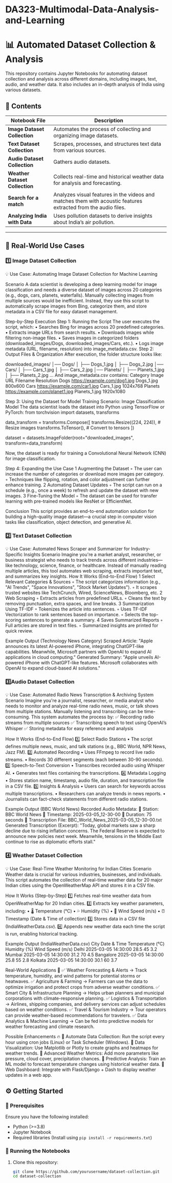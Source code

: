 # DA323-Multimodal-Data-Analysis-and-Learning

# **📊 Automated Dataset Collection & Analysis**  

This repository contains Jupyter Notebooks for automating dataset collection and analysis across different domains, including images, text, audio, and weather data. It also includes an in-depth analysis of India using various datasets.  

## **📂 Contents**  

| Notebook File | Description |
|--------------|-------------|
| **Image Dataset Collection** | Automates the process of collecting and organizing image datasets. |
| **Text Dataset Collection** | Scrapes, processes, and structures text data from various sources. |
| **Audio Dataset Collection** | Gathers audio datasets. |
| **Weather Dataset Collection** | Collects real-time and historical weather data for analysis and forecasting. |
| **Search for a match** | Analyzes visual features in the videos and matches them with acoustic features extracted from the audio files. |
| **Analyzing India with Data** | Uses pollution datasets to derive insights about India’s air pollution. |

---

## **🚀 Real-World Use Cases**  

### **1️⃣ Image Dataset Collection**  
💡 Use Case: Automating Image Dataset Collection for Machine Learning

Scenario
A data scientist is developing a deep learning model for image classification and needs a diverse dataset of images across 20 categories (e.g., dogs, cars, planets, waterfalls). Manually collecting images from multiple sources would be inefficient. Instead, they use this script to automatically scrape images from Bing, categorize them, and store metadata in a CSV file for easy dataset management.

Step-by-Step Execution
Step 1: Running the Script
The user executes the script, which:
	•	Searches Bing for images across 20 predefined categories.
	•	Extracts image URLs from search results.
	•	Downloads images while filtering non-image files.
	•	Saves images in categorized folders (downloaded_images/Dogs, downloaded_images/Cars, etc.).
	•	Logs image metadata (URL, filename, resolution) into image_metadata.csv.
Step 2: Output Files & Organization
After execution, the folder structure looks like:

downloaded_images/
│── Dogs/
│   ├── Dogs_1.jpg
│   ├── Dogs_2.jpg
│── Cars/
│   ├── Cars_1.jpg
│   ├── Cars_2.jpg
│── Planets/
│   ├── Planets_1.jpg
│   ├── Planets_2.jpg
...
And image_metadata.csv contains:
Category
Image URL
Filename
Resolution
Dogs
https://example.com/dog1.jpg
Dogs_1.jpg
800x600
Cars
https://example.com/car1.jpg
Cars_1.jpg
1024x768
Planets
https://example.com/planet1.jpg
Planets_1.jpg
1920x1080

Step 3: Using the Dataset for Model Training
Scenario: Image Classification Model
The data scientist loads the dataset into Python using TensorFlow or PyTorch:
from torchvision import datasets, transforms

data_transform = transforms.Compose([
    transforms.Resize((224, 224)),  # Resize images
    transforms.ToTensor(),  # Convert to tensors
])

dataset = datasets.ImageFolder(root="downloaded_images", transform=data_transform)

Now, the dataset is ready for training a Convolutional Neural Network (CNN) for image classification.

Step 4: Expanding the Use Case
	1	Augmenting the Dataset
	◦	The user can increase the number of categories or download more images per category.
	◦	Techniques like flipping, rotation, and color adjustment can further enhance training.
	2	Automating Dataset Updates
	◦	The script can run on a schedule (e.g., once a week) to refresh and update the dataset with new images.
	3	Fine-Tuning the Model
	◦	The dataset can be used for transfer learning with pre-trained models like ResNet or EfficientNet.

Conclusion
This script provides an end-to-end automation solution for building a high-quality image dataset—a crucial step in computer vision tasks like classification, object detection, and generative AI. 


### **2️⃣ Text Dataset Collection**  
💡 Use Case: Automated News Scraper and Summarizer for Industry-Specific Insights
Scenario
Imagine you're a market analyst, researcher, or business strategist who needs to track trends across different industries—like technology, science, finance, or healthcare. Instead of manually reading multiple articles, this tool automates web scraping, extracts important text, and summarizes key insights.
How It Works (End-to-End Flow)
	1	Select Relevant Categories & Sources
	◦	The script categorizes information (e.g., "AI Trends", "Space Innovations", "Stock Market Updates").
	◦	It scrapes trusted websites like TechCrunch, Wired, ScienceNews, Bloomberg, etc.
	2	Web Scraping
	◦	Extracts articles from predefined URLs.
	◦	Cleans the text by removing punctuation, extra spaces, and line breaks.
	3	Summarization Using TF-IDF
	◦	Tokenizes the article into sentences.
	◦	Uses TF-IDF Vectorization to rank sentences based on importance.
	◦	Selects the top-scoring sentences to generate a summary.
	4	Saves Summarized Reports
	◦	Full articles are stored in text files.
	◦	Summarized insights are printed for quick review.

Example Output (Technology News Category)
Scraped Article:
"Apple announces its latest AI-powered iPhone, integrating ChatGPT-like capabilities. Meanwhile, Microsoft partners with OpenAI to expand AI applications in cloud computing."
Generated Summary:
"Apple unveils AI-powered iPhone with ChatGPT-like features. Microsoft collaborates with OpenAI to expand cloud-based AI solutions."

### **3️⃣Audio Dataset Collection**  
💡 Use Case: Automated Radio News Transcription & Archiving System
Scenario
Imagine you're a journalist, researcher, or media analyst who needs to monitor and analyze real-time radio news, music, or talk shows from multiple stations. Manually listening and transcribing can be time-consuming. This system automates the process by: ✅ Recording radio streams from multiple sources ✅ Transcribing speech to text using OpenAI’s Whisper ✅ Storing metadata for easy reference and analysis

How It Works (End-to-End Flow)
1️⃣ Select Radio Stations
	•	The script defines multiple news, music, and talk stations (e.g., BBC World, NPR News, Jazz FM).
2️⃣ Automated Recording
	•	Uses FFmpeg to record live radio streams.
	•	Records 30 different segments (each between 30-90 seconds).
3️⃣ Speech-to-Text Conversion
	•	Transcribes recorded audio using Whisper AI.
	•	Generates text files containing the transcriptions.
4️⃣ Metadata Logging
	•	Stores station name, timestamp, audio file, duration, and transcription file in a CSV file.
5️⃣ Insights & Analysis
	•	Users can search for keywords across multiple transcriptions.
	•	Researchers can analyze trends in news reports.
	•	Journalists can fact-check statements from different radio stations.

Example Output (BBC World News)
Recorded Audio Metadata:
📌 Station: BBC World News 📌 Timestamp: 2025-03-05_12-30-00 📌 Duration: 75 seconds 📌 Transcription File: BBC_World_News_2025-03-05_12-30-00.txt
Generated Transcription (Excerpt):
"Today, global markets saw a sharp decline due to rising inflation concerns. The Federal Reserve is expected to announce new policies next week. Meanwhile, tensions in the Middle East continue to rise as diplomatic efforts stall."


### **4️⃣ Weather Dataset Collection**  
💡 Use Case: Real-Time Weather Monitoring for Indian Cities
Scenario
Weather data is crucial for various industries, businesses, and individuals. This script automates the collection of real-time weather data for 20 major Indian cities using the OpenWeatherMap API and stores it in a CSV file.

How It Works (Step-by-Step)
1️⃣ Fetches real-time weather data from OpenWeatherMap for 20 Indian cities. 2️⃣ Extracts key weather parameters, including:
	•	🌡️ Temperature (°C)
	•	💦 Humidity (%)
	•	💨 Wind Speed (m/s)
	•	⏰ Timestamp (Date & Time of collection) 3️⃣ Stores data in a CSV file (IndiaWeatherData.csv). 4️⃣ Appends new weather data each time the script is run, enabling historical tracking.

Example Output (IndiaWeatherData.csv)
City
Date & Time
Temperature (°C)
Humidity (%)
Wind Speed (m/s)
Delhi
2025-03-05 14:30:00
28.5
45
3.2
Mumbai
2025-03-05 14:30:00
31.2
70
4.5
Bangalore
2025-03-05 14:30:00
25.8
55
2.8
Kolkata
2025-03-05 14:30:00
30.1
60
3.7

Real-World Applications 🚀
✅ Weather Forecasting & Alerts → Track temperature, humidity, and wind patterns for potential storms or heatwaves. ✅ Agriculture & Farming → Farmers can use the data to optimize irrigation and protect crops from adverse weather conditions. ✅ Smart City & Infrastructure Planning → Helps urban planners and municipal corporations with climate-responsive planning. ✅ Logistics & Transportation → Airlines, shipping companies, and delivery services can adjust schedules based on weather conditions. ✅ Travel & Tourism Industry → Tour operators can provide weather-based recommendations for travelers. ✅ Data Analytics & Machine Learning → Can be fed into predictive models for weather forecasting and climate research.

Possible Enhancements 🔥
🔹 Automate Data Collection: Run the script every hour using cron jobs (Linux) or Task Scheduler (Windows). 🔹 Data Visualization: Use Matplotlib or Plotly to create graphs and heatmaps for weather trends. 🔹 Advanced Weather Metrics: Add more parameters like pressure, cloud cover, precipitation chances. 🔹 Predictive Analysis: Train an ML model to forecast temperature changes using historical weather data. 🔹 Web Dashboard: Integrate with Flask/Django + Dash to display weather updates in a web app.

## **⚙️ Getting Started**  

### **🔹 Prerequisites**  
Ensure you have the following installed:  
- Python (>=3.8)  
- Jupyter Notebook  
- Required libraries (Install using `pip install -r requirements.txt`)  

### **🔹 Running the Notebooks**  
1. Clone this repository:  
   ```bash
   git clone https://github.com/yourusername/dataset-collection.git
   cd dataset-collection

